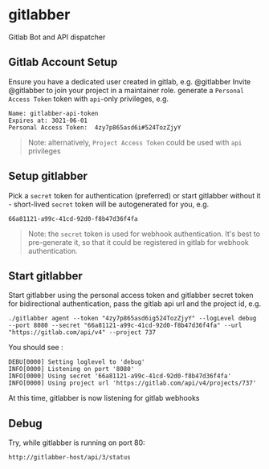 # gitlabber

Gitlab Bot and API dispatcher

## Gitlab Account Setup

Ensure you have a dedicated user created in gitlab, e.g. @gitlabber
Invite @gitlabber to join your project in a maintainer role.
generate a `Personal Access Token` token with `api`-only privileges, e.g.

```
Name: gitlabber-api-token
Expires at: 3021-06-01
Personal Access Token:  4zy7p865asd6i#524TozZjyY
```

> Note:  alternatively, `Project Access Token` could be used with `api` privileges

## Setup gitlabber

Pick a `secret` token for authentication (preferred) or start gitlabber without it - short-lived `secret` token will be autogenerated for you, e.g.

```
66a81121-a99c-41cd-92d0-f8b47d36f4fa
```

> Note: the `secret` token is used for webhook authentication.  It's best to pre-generate it, so that it could be registered in gitlab for webhook authentication.

## Start gitlabber

Start gitlabber using the personal access token and gitlabber secret token for bidirectional authentication, pass the gitlab api url and the project id, e.g.

```
./gitlabber agent --token "4zy7p865asd6ig524TozZjyY" --logLevel debug --port 8080 --secret "66a81121-a99c-41cd-92d0-f8b47d36f4fa" --url "https://gitlab.com/api/v4" --project 737
```

You should see :

```
DEBU[0000] Setting loglevel to 'debug'
INFO[0000] Listening on port '8080'
INFO[0000] Using secret '66a81121-a99c-41cd-92d0-f8b47d36f4fa'
INFO[0000] Using project url 'https://gitlab.com/api/v4/projects/737'
```

At this time, gitlabber is now listening for gitlab webhooks

## Debug

Try, while gitlabber is running on port 80:

```
http://gitlabber-host/api/3/status
```

